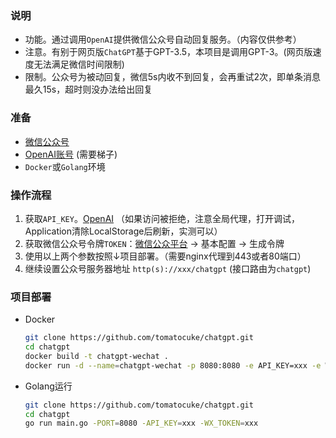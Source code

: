 ### 说明
- 功能。通过调用`OpenAI`提供微信公众号自动回复服务。（内容仅供参考）
- 注意。有别于网页版`ChatGPT`基于GPT-3.5，本项目是调用GPT-3。(网页版速度无法满足微信时间限制)
- 限制。公众号为被动回复，微信5s内收不到回复，会再重试2次，即单条消息最久15s，超时则没办法给出回复

### 准备
- [微信公众号](https://mp.weixin.qq.com/)
- [OpenAI账号](https://beta.openai.com) (需要梯子)
- `Docker`或`Golang`环境

### 操作流程
1. 获取`API_KEY`。[OpenAI](https://beta.openai.com/account/api-keys) （如果访问被拒绝，注意全局代理，打开调试，Application清除LocalStorage后刷新，实测可以）
2. 获取微信公众号令牌`TOKEN`：[微信公众平台](https://mp.weixin.qq.com/) -> 基本配置 -> 生成令牌 
3. 使用以上两个参数按照↓项目部署。（需要nginx代理到443或者80端口）
4. 继续设置公众号服务器地址 `http(s)://xxx/chatgpt` (接口路由为`chatgpt`)


### 项目部署
- Docker 
  ```bash
  git clone https://github.com/tomatocuke/chatgpt.git
  cd chatgpt
  docker build -t chatgpt-wechat .
  docker run -d --name=chatgpt-wechat -p 8080:8080 -e API_KEY=xxx -e WX_TOKEN=xxx chatgpt-wechat
  ```
- Golang运行
  ```bash 
  git clone https://github.com/tomatocuke/chatgpt.git
  cd chatgpt
  go run main.go -PORT=8080 -API_KEY=xxx -WX_TOKEN=xxx 
  ```


